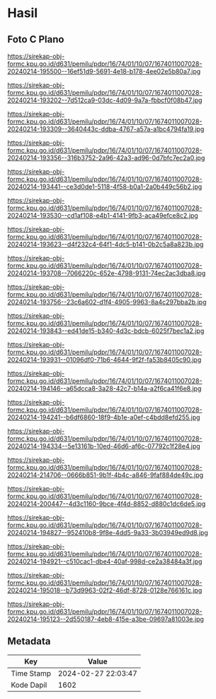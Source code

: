 # Hasil

## Foto C Plano

https://sirekap-obj-formc.kpu.go.id/d631/pemilu/pdpr/16/74/01/10/07/1674011007028-20240214-195500--16ef51d9-5691-4e18-b178-4ee02e5b80a7.jpg

https://sirekap-obj-formc.kpu.go.id/d631/pemilu/pdpr/16/74/01/10/07/1674011007028-20240214-193202--7d512ca9-03dc-4d09-9a7a-fbbcf0f08b47.jpg

https://sirekap-obj-formc.kpu.go.id/d631/pemilu/pdpr/16/74/01/10/07/1674011007028-20240214-193309--3640443c-ddba-4767-a57a-a1bc4794fa19.jpg

https://sirekap-obj-formc.kpu.go.id/d631/pemilu/pdpr/16/74/01/10/07/1674011007028-20240214-193356--316b3752-2a96-42a3-ad96-0d7bfc7ec2a0.jpg

https://sirekap-obj-formc.kpu.go.id/d631/pemilu/pdpr/16/74/01/10/07/1674011007028-20240214-193441--ce3d0de1-5118-4f58-b0a1-2a0b449c56b2.jpg

https://sirekap-obj-formc.kpu.go.id/d631/pemilu/pdpr/16/74/01/10/07/1674011007028-20240214-193530--cd1af108-e4b1-4141-9fb3-aca49efce8c2.jpg

https://sirekap-obj-formc.kpu.go.id/d631/pemilu/pdpr/16/74/01/10/07/1674011007028-20240214-193623--d4f232c4-64f1-4dc5-b141-0b2c5a8a823b.jpg

https://sirekap-obj-formc.kpu.go.id/d631/pemilu/pdpr/16/74/01/10/07/1674011007028-20240214-193708--7066220c-652e-4798-9131-74ec2ac3dba8.jpg

https://sirekap-obj-formc.kpu.go.id/d631/pemilu/pdpr/16/74/01/10/07/1674011007028-20240214-193756--23c6a602-d1f4-4905-9963-8a4c297bba2b.jpg

https://sirekap-obj-formc.kpu.go.id/d631/pemilu/pdpr/16/74/01/10/07/1674011007028-20240214-193843--ed41de15-b340-4d3c-bdcb-6025f7bec1a2.jpg

https://sirekap-obj-formc.kpu.go.id/d631/pemilu/pdpr/16/74/01/10/07/1674011007028-20240214-193931--01096df0-71b6-4644-9f2f-fa53b8405c90.jpg

https://sirekap-obj-formc.kpu.go.id/d631/pemilu/pdpr/16/74/01/10/07/1674011007028-20240214-194146--a65dcca8-3a28-42c7-b14a-a2f6ca41f6e8.jpg

https://sirekap-obj-formc.kpu.go.id/d631/pemilu/pdpr/16/74/01/10/07/1674011007028-20240214-194241--b6df6860-18f9-4b1e-a0ef-c4bdd8efd255.jpg

https://sirekap-obj-formc.kpu.go.id/d631/pemilu/pdpr/16/74/01/10/07/1674011007028-20240214-194334--5e13161b-10ed-46d6-af6c-07792c1f28e4.jpg

https://sirekap-obj-formc.kpu.go.id/d631/pemilu/pdpr/16/74/01/10/07/1674011007028-20240214-214706--0666b851-9b1f-4b4c-a846-9faf884de49c.jpg

https://sirekap-obj-formc.kpu.go.id/d631/pemilu/pdpr/16/74/01/10/07/1674011007028-20240214-200447--4d3c1160-9bce-4f4d-8852-d880c1dc6de5.jpg

https://sirekap-obj-formc.kpu.go.id/d631/pemilu/pdpr/16/74/01/10/07/1674011007028-20240214-194827--952410b8-9f8e-4dd5-9a33-3b03949ed9d8.jpg

https://sirekap-obj-formc.kpu.go.id/d631/pemilu/pdpr/16/74/01/10/07/1674011007028-20240214-194921--c510cac1-dbe4-40af-998d-ce2a38484a3f.jpg

https://sirekap-obj-formc.kpu.go.id/d631/pemilu/pdpr/16/74/01/10/07/1674011007028-20240214-195018--b73d9963-02f2-46df-8728-0128e766161c.jpg

https://sirekap-obj-formc.kpu.go.id/d631/pemilu/pdpr/16/74/01/10/07/1674011007028-20240214-195123--2d550187-4eb8-415e-a3be-09697a81003e.jpg


## Metadata

| Key        | Value               |
| ---------- | ------------------- |
| Time Stamp | 2024-02-27 22:03:47 |
| Kode Dapil | 1602                |



